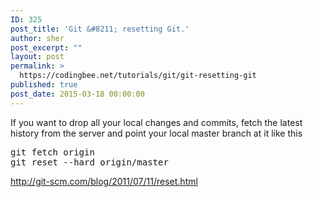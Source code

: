 ```yaml
---
ID: 325
post_title: 'Git &#8211; resetting Git.'
author: sher
post_excerpt: ""
layout: post
permalink: >
  https://codingbee.net/tutorials/git/git-resetting-git
published: true
post_date: 2015-03-18 00:00:00
---
```

If you want to drop all your local changes and commits, fetch the latest history from the server and point your local master branch at it like this
<pre>git fetch origin
git reset --hard origin/master</pre>


http://git-scm.com/blog/2011/07/11/reset.html